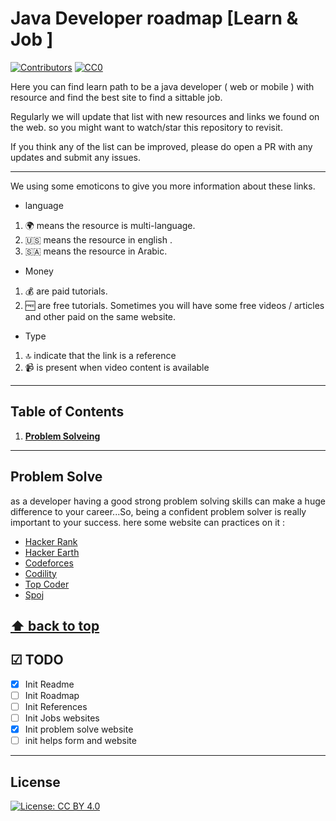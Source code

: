 # Java Developer roadmap [Learn & Job ]

[![Contributors](https://img.shields.io/github/contributors/motyim/java-developer-roadmap.svg)](https://github.com/motyim/java-developer-roadmap/graphs/contributors)
[![CC0](https://img.shields.io/badge/license-CC0-green.svg)](https://creativecommons.org/publicdomain/zero/1.0/)

Here you can find learn path to be a java developer ( web or mobile ) with resource and find the best site to find a sittable job.

Regularly we will update that list with new resources and links we found on the web. so you might want to watch/star this repository to revisit.

If you think any of the list can be improved, please do open a PR with any updates and submit any issues.

---
We using some emoticons to give you more information about these links.

* language 
1. 🌍 means the resource is multi-language.
2. 🇺🇸  means the resource in english .
3. 🇸🇦  means the resource in Arabic.

* Money 
1. 💰 are paid tutorials.
2. 🆓 are free tutorials.
Sometimes you will have some free videos / articles and other paid on the same website.

* Type
1. 🔝 indicate that the link is a reference
2. 📹 is present when video content is available 
---
## Table of Contents
1. **[Problem Solveing](#Problem-Solve)**
---
## Problem Solve 
as a developer having  a good strong problem solving skills can make a huge difference to your career...So, being a confident problem solver is really important to your success. here some website can practices on it :

* [Hacker Rank](https://www.hackerrank.com)
* [Hacker Earth](https://www.hackerearth.com/)
* [Codeforces](http://codeforces.com/)
* [Codility](https://codility.com/)
* [Top Coder](https://www.topcoder.com/)
* [Spoj](http://www.spoj.com/)

**[⬆ back to top](#table-of-contents)**
---

## ☑ TODO

- [X] Init Readme
- [ ] Init Roadmap
- [ ] Init References
- [ ] Init Jobs websites
- [X] Init problem solve website
- [ ] init helps form and website

---
## License

[![License: CC BY 4.0](https://img.shields.io/badge/License-CC%20BY%204.0-lightgrey.svg)](https://creativecommons.org/licenses/by/4.0/)
